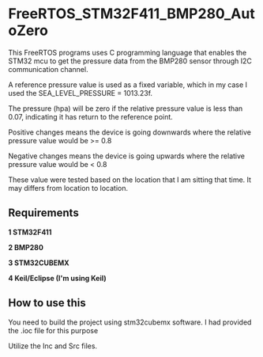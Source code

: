 # FreeRTOS_STM32F411_BMP280_AutoZero

This FreeRTOS programs uses C programming language that enables the STM32 mcu to get the pressure data from the BMP280 sensor through I2C communication channel.

A reference pressure value is used as a fixed variable, which in my case I used the SEA_LEVEL_PRESSURE = 1013.23f.

The pressure (hpa) will be zero if the relative pressure value is less than 0.07, indicating it has return to the reference point.

Positive changes means the device is going downwards where the relative pressure value would be >= 0.8

Negative changes means the device is going upwards where the relative pressure value would be < 0.8

These value were tested based on the location that I am sitting that time. It may differs from location to location.

## Requirements

 **1 STM32F411**
  
 **2 BMP280**
  
 **3 STM32CUBEMX**
  
 **4 Keil/Eclipse  (I'm using Keil)**


## How to use this
You need to build the project using stm32cubemx software.
I had provided the .ioc file for this purpose

Utilize the Inc and Src files.
